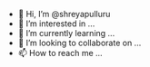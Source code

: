 - 👋 Hi, I’m @shreyapulluru
- 👀 I’m interested in ...
- 🌱 I’m currently learning ...
- 💞️ I’m looking to collaborate on ...
- 📫 How to reach me ...

<!---
shreyapulluru/shreyapulluru is a ✨ special ✨ repository because its `README.md` (this file) appears on your GitHub profile.
You can click the Preview link to take a look at your changes.
--->
